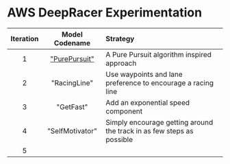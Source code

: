 # AWS DeepRacer Experimentation

|Iteration|Model Codename|Strategy| 
| :---: |:---:|:-----|
|1|["PurePursuit"](v1-PurePursuit.md)|A Pure Pursuit algorithm inspired approach|
|2|"RacingLine"|Use waypoints and lane preference to encourage a racing line|
|3|"GetFast"|Add an exponential speed component|
|4|"SelfMotivator"|Simply encourage getting around the track in as few steps as possible|
|5|||
